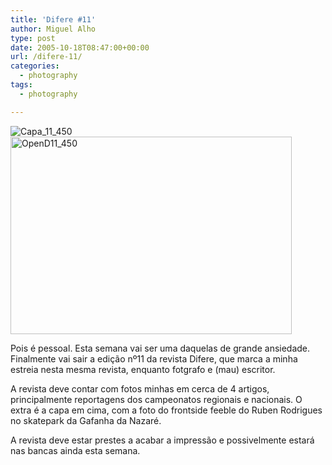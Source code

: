 ```yaml
---
title: 'Difere #11'
author: Miguel Alho
type: post
date: 2005-10-18T08:47:00+00:00
url: /difere-11/
categories:
  - photography
tags:
  - photography

---
```

![Capa_11_450][1]  
<img src="http://static.flickr.com/33/53673712_fcac8d6ac3.jpg" width="450" height="316" alt="OpenD11_450" /> 

Pois é pessoal. Esta semana vai ser uma daquelas de grande ansiedade. Finalmente vai sair a edição nº11 da revista Difere, que marca a minha estreia nesta mesma revista, enquanto fotgrafo e (mau) escritor. 

A revista deve contar com fotos minhas em cerca de 4 artigos, principalmente reportagens dos campeonatos regionais e nacionais. O extra é a capa em cima, com a foto do frontside feeble do Ruben Rodrigues no skatepark da Gafanha da Nazaré.

A revista deve estar prestes a acabar a impressão e possivelmente estará nas bancas ainda esta semana.

 [1]: http://static.flickr.com/30/53674872_e3e5e9b6a8.jpg